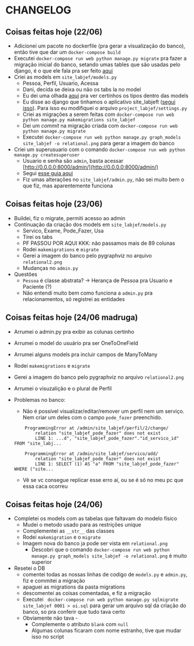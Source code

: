 # CHANGELOG

## Coisas feitas hoje (22/06)

- Adicionei um pacote no dockerfile (pra gerar a visualização do banco), então tive que dar um `docker-compose build`
- Executei `docker-compose run web python manage.py migrate` pra fazer a migração inicial do banco, setando umas tables que são usadas pelo django, é o que ele fala pra ser feito [aqui](https://docs.djangoproject.com/en/3.0/intro/tutorial02/#database-setup)
- Criei as models em `site_labjef/models.py`
    - Pessoa, Perfil, Usuario, Acessa
    - Dani, decida se deixa ou não os tabs la no model
    - Eu dei uma olhada [aqui](https://docs.djangoproject.com/en/3.0/topics/db/models/) pra ver certinhos os tipos dentro das models
    - Eu disse ao django que tinhamos o aplicativo site_labjeft ([segui isso](https://docs.djangoproject.com/en/3.0/intro/tutorial02/#activating-models)). Para isso eu modifiquei o arquivo `project_labjef/settings.py`
    - Criei as migrações a serem feitas com `docker-compose run web python manage.py makemigrations site_labjef`
    - Dei um _commit_ na migração criada com `docker-compose run web python manage.py migrate`
    - Executei `docker-compose run web python manage.py graph_models site_labjef -o relational.png` para gerar a imagem do banco
- Criei um superusuario com o comando `docker-compose run web python manage.py createsuperuser`
    - Usuario e senha são `admin`, basta acessar [http://0.0.0.0:8000/admin/](http://0.0.0.0:8000/admin/)
    - Segui [esse guia aqui](https://docs.djangoproject.com/en/3.0/intro/tutorial02/#introducing-the-django-admin)
    - Fiz umas alterações no `site_labjef/admin.py`, não sei muito bem o que fiz, mas aparentemente funciona

## Coisas feitas hoje (23/06)

- Buildei, fiz o migrate, permiti acesso ao admin
- Continuação da criação dos models em `site_labjef/models.py`
    - Servico, Exame, Pode_Fazer, Usa
    - Tirei os tabs
    - PF PASSOU POR AQUI KKK: não passamos mais de 89 colunas
    - Rodei `makemigrations` e `migrate`
    - Gerei a imagem do banco pelo pygraphviz no arquivo `relational2.png`
    - Mudanças no `admin.py`
- Questões
    - `Pessoa` é classe abstrata? -> Herança de Pessoa pra Usuario e Paciente (?)
    - Não entendi muito bem como funciona a `admin.py` pra relacionamentos, só registrei as entidades

## Coisas feitas hoje (24/06 madruga)

- Arrumei o admin.py pra exibir as colunas certinho
- Arrumei o model do usuário pra ser OneToOneField
- Arrumei alguns models pra incluir campos de ManyToMany
- Rodei `makemigrations` e `migrate`
- Gerei a imagem do banco pelo pygraphviz no arquivo `relational2.png`
- Arrumei o visuzalição e o plural de Perfil
- Problemas no banco:
    - Não é possível visualizar/editar/remover um perfil nem um serviço. Nem criar um deles com o campo `pode_fazer` preenchido.   
    ``` 
        ProgrammingError at /admin/site_labjef/perfil/2/change/
            relation "site_labjef_pode_fazer" does not exist
            LINE 1: ...d", "site_labjef_pode_fazer"."id_servico_id" FROM "site_labj...
    ```

    ``` 
        ProgrammingError at /admin/site_labjef/servico/add/
            relation "site_labjef_pode_fazer" does not exist
            LINE 1: SELECT (1) AS "a" FROM "site_labjef_pode_fazer" WHERE ("site...
    ```
    - Vê se vc consegue replicar esse erro aí, ou se é só no meu pc que essa caca ocorreu

## Coisas feitas hoje (24/06)

- Completei os models com as tabelas que faltavam do modelo físico
    - Mudei o metodo usado para as restrições unique
    - Complementei as `__str__` das classes
    - Rodei `makemigration` e o `migrate`
    - Imagem nova do banco ja pode ser vista em `relational.png`
        - Descobri que o comando `docker-compose run web python manage.py graph_models site_labjef -o relational.png` é muito superior
- Resetei o DB
    - comentei todas as nossas linhas de codigo de `models.py` e `admin.py`, fiz e commitei a migração
    - apaguei as migrations da pasta migrations
    - descomentei as coisas comentadas, e fiz a migração
    - Executei ` docker-compose run web python manage.py sqlmigrate site_labjef 0001 > oi.sql` para gerar um arquivo sql da criação do banco, so pra conferir que tudo tava certo
    - Obviamente não tava -
        - Complemente o atributo `blank` com `null`
        - Algumas colunas ficaram com nome estranho, tive que mudar isso no script